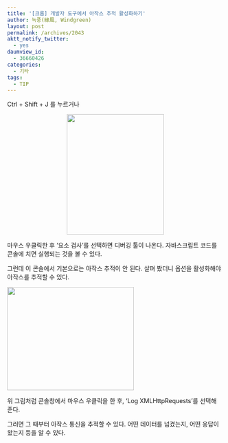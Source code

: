 ```yaml
---
title: '[크롬] 개발자 도구에서 아작스 추적 활성화하기'
author: 녹풍(綠風, Windgreen)
layout: post
permalink: /archives/2043
aktt_notify_twitter:
  - yes
daumview_id:
  - 36660426
categories:
  - 기타
tags:
  - TIP
---
```

Ctrl + Shift + J 를 누르거나

<p style="text-align: center;">
  <img class="aligncenter" src="https://dl.dropbox.com/u/15546257/blog/mytory/chrome-inspect-element.png" alt="" width="226" height="280" />
</p>

마우스 우클릭한 후 &#8216;요소 검사&#8217;를 선택하면 디버깅 툴이 나온다. 자바스크립트 코드를 콘솔에 치면 실행되는 것을 볼 수 있다.

그런데 이 콘솔에서 기본으로는 아작스 추적이 안 된다. 살펴 봤더니 옵션을 활성화해야 아작스를 추적할 수 있다.

<img class="aligncenter" src="https://dl.dropbox.com/u/15546257/blog/mytory/chrome-log-ajax.png" alt="" width="295" height="240" />

위 그림처럼 콘솔창에서 마우스 우클릭을 한 후, &#8216;Log XMLHttpRequests&#8217;를 선택해 준다.

그러면 그 때부터 아작스 통신을 추적할 수 있다. 어떤 데이터를 넘겼는지, 어떤 응답이 왔는지 등을 알 수 있다.